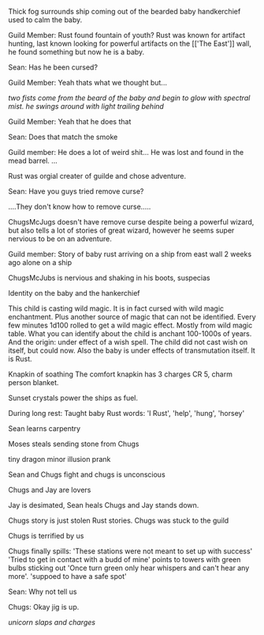 Thick fog surrounds ship coming out of the bearded baby  handkerchief used to calm the baby.

Guild Member:
Rust found fountain of youth?
Rust was known for artifact hunting, last known looking for powerful artifacts on the [['The East']] wall, he found something but now he is a baby.

Sean: 
Has he been cursed?

Guild Member:
Yeah thats what we thought but...

*two fists come from the beard of the baby and begin to glow with spectral mist. he swings around with light trailing behind*

Guild Member:
Yeah that he does that

Sean: 
Does that match the smoke

Guild member:
He does a lot of weird shit... He was lost and found in the mead barrel. 
...

Rust was orgial creater of guilde and chose adventure.

Sean:
Have you guys tried remove curse?

....They don't know how to remove curse.....

ChugsMcJugs doesn't have remove curse despite being a powerful wizard, but also tells a lot of stories of great wizard, however he seems super nervious to be on an adventure.

Guild member:
Story of baby rust arriving on a ship from east wall 2 weeks ago alone on a ship

ChugsMcJubs is nervious and shaking in his boots, suspecias


Identity on the baby and the hankerchief

This child is casting wild magic. It is in fact cursed with wild magic enchantment. Plus another source of magic that can not be identified. Every few minutes 1d100 rolled to get a wild magic effect. Mostly from wild magic table. What you can identify about the child is anchant 100-1000s of years. And the origin: under effect of a wish spell. The child did not cast wish on itself, but could now. Also the baby is under effects of transmutation itself. It is Rust.

Knapkin of soathing
The comfort knapkin
has 3 charges
CR 5, charm person blanket.  

Sunset crystals power the ships as fuel.

During long rest:
Taught baby Rust words: 'I Rust', 'help', 'hung', 'horsey'

Sean learns carpentry

Moses steals sending stone from Chugs

tiny dragon minor illusion prank

Sean and Chugs fight and chugs is unconscious

Chugs and Jay are lovers

Jay is desimated, Sean heals Chugs and Jay stands down.

Chugs story is just stolen Rust stories. Chugs was stuck to the guild 

Chugs is terrified by us

Chugs finally spills:
'These stations were not meant to set up with success' 'Tried to get in contact with a budd of mine'
points to towers with green bulbs sticking out
'Once turn green only hear whispers and can't hear any more'. 'suppoed to have a safe spot'

Sean:
Why not tell us

Chugs:
Okay jig is up. 

*unicorn slaps and charges*


